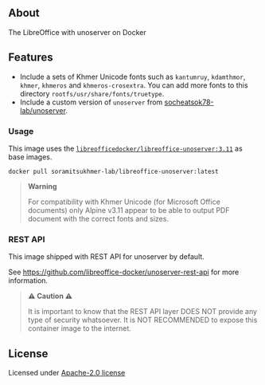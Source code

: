 ## About

The LibreOffice with unoserver on Docker

## Features

- Include a sets of Khmer Unicode fonts such as `kantumruy`, `kdamthmor`, `khmer`, `khmeros` and `khmeros-crosextra`. You can add more fonts to this directory `rootfs/usr/share/fonts/truetype`.
- Include a custom version of `unoserver` from [socheatsok78-lab/unoserver](https://github.com/socheatsok78-lab/unoserver).

### Usage

This image uses the [`libreofficedocker/libreoffice-unoserver:3.11`](https://hub.docker.com/r/libreofficedocker/libreoffice-unoserver) as base images.

```
docker pull soramitsukhmer-lab/libreoffice-unoserver:latest
```

> **Warning**
> 
> For compatibility with Khmer Unicode (for Microsoft Office documents) only Alpine v3.11 appear to be able to output PDF document with the correct fonts and sizes.

### REST API

This image shipped with REST API for unoserver by default.

See https://github.com/libreoffice-docker/unoserver-rest-api for more information.

> **⚠️ Caution ⚠️**
>
> It is important to know that the  REST API layer DOES NOT provide any type of security whatsoever.
> It is NOT RECOMMENDED to expose this container image to the internet.

## License

Licensed under [Apache-2.0 license](LICENSE)
